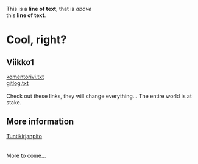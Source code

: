This is a **line of text**, that is *above*\
this **line of text**.

# Cool, right?

## Viikko1
[komentorivi.txt](https://github.com/SirVeggie/otm-harjoitustyo/blob/master/laskarit/viikko1/komentorivi.txt)\
[gitlog.txt](https://github.com/SirVeggie/otm-harjoitustyo/blob/master/laskarit/viikko1/gitlog.txt)\
\
Check out these links, they will change everything... The entire world is at stake.

## More information
[Tuntikirjanpito](https://github.com/SirVeggie/otm-harjoitustyo/blob/master/tuntikirjanpito.md)\
\
\
More to come...
